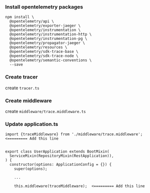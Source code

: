 ### Install opentelemetry packages
```
npm install \
  @opentelemetry/api \
  @opentelemetry/exporter-jaeger \
  @opentelemetry/instrumentation \
  @opentelemetry/instrumentation-http \
  @opentelemetry/instrumentation-pg \
  @opentelemetry/propagator-jaeger \
  @opentelemetry/resources \
  @opentelemetry/sdk-trace-base \ 
  @opentelemetry/sdk-trace-node \
  @opentelemetry/semantic-conventions \
  --save 
```

### Create tracer
create `tracer.ts`

### Create middleware
create `middleware/trace.middleware.ts`

### Update application.ts
```
import {traceMiddleware} from './middleware/trace.middleware';   <========= Add this line


export class UserApplication extends BootMixin(
  ServiceMixin(RepositoryMixin(RestApplication)),
) {
  constructor(options: ApplicationConfig = {}) {
    super(options);

    ...

    this.middleware(traceMiddleware);  <========= Add this line
```
